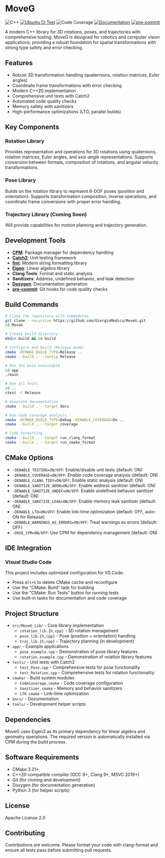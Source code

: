 # MoveG

![C++](https://img.shields.io/badge/C%2B%2B-20-blue)
[![Ubuntu CI Test](https://github.com/GiorgioMedico/MoveG/actions/workflows/ubuntu.yml/badge.svg)](https://github.com/GiorgioMedico/MoveG/actions/workflows/ubuntu.yml)
![Code Coverage](https://img.shields.io/badge/Code%20Coverage-95%25-success?style=flat)
[![Documentation](https://github.com/GiorgioMedico/MoveG/actions/workflows/documentation.yml/badge.svg)](https://github.com/GiorgioMedico/MoveG/actions/workflows/documentation.yml)
[![pre-commit](https://github.com/GiorgioMedico/MoveG/actions/workflows/pre-commit.yml/badge.svg)](https://github.com/GiorgioMedico/MoveG/actions/workflows/pre-commit.yml)

A modern C++ library for 3D rotations, poses, and trajectories with comprehensive tooling. MoveG is designed for robotics and computer vision applications, providing a robust foundation for spatial transformations with strong type safety and error checking.

## Features

- Robust 3D transformation handling (quaternions, rotation matrices, Euler angles)
- Coordinate frame transformations with error checking
- Modern C++20 implementation
- Comprehensive unit tests with Catch2
- Automated code quality checks
- Memory safety with sanitizers
- High-performance optimizations (LTO, parallel builds)

## Key Components

### Rotation Library
Provides representation and operations for 3D rotations using quaternions, rotation matrices, Euler angles, and axis-angle representations. Supports conversion between formats, composition of rotations, and angular velocity transformations.

### Pose Library
Builds on the rotation library to represent 6-DOF poses (position and orientation). Supports transformation composition, inverse operations, and coordinate frame conversions with proper error handling.

### Trajectory Library (Coming Soon)
Will provide capabilities for motion planning and trajectory generation.

## Development Tools

- **[CPM](https://github.com/cpm-cmake/CPM.cmake)**: Package manager for dependency handling
- **[Catch2](https://github.com/catchorg/Catch2)**: Unit testing framework
- **[fmt](https://github.com/fmtlib/fmt)**: Modern string formatting library
- **[Eigen](https://eigen.tuxfamily.org)**: Linear algebra library
- **Clang Tools**: Format and static analysis
- **Sanitizers**: Address, undefined behavior, and leak detection
- **[Doxygen](https://doxygen.nl/)**: Documentation generation
- **[pre-commit](https://pre-commit.com/)**: Git hooks for code quality checks

## Build Commands

```bash
# Clone the repository with submodules
git clone --recursive https://github.com/GiorgioMedico/MoveG.git
cd MoveG

# Create build directory
mkdir build && cd build

# Configure and build (Release mode)
cmake -DCMAKE_BUILD_TYPE=Release ..
cmake --build . --config Release

# Run the main executable
cd app
./main

# Run all tests
cd ..
ctest -C Release

# Generate documentation
cmake --build . --target docs

# Run code coverage analysis
cmake -DCMAKE_BUILD_TYPE=Debug -DENABLE_COVERAGE=On ..
cmake --build . --target coverage

# Code formatting
cmake --build . --target run_clang_format
cmake --build . --target run_cmake_format
```

## CMake Options

- `-DENABLE_TESTING=ON/OFF`: Enable/disable unit tests (default: ON)
- `-DENABLE_COVERAGE=ON/OFF`: Enable code coverage analysis (default: ON)
- `-DENABLE_CLANG_TIDY=ON/OFF`: Enable static analysis (default: ON)
- `-DENABLE_SANITIZE_ADDR=ON/OFF`: Enable address sanitizer (default: ON)
- `-DENABLE_SANITIZE_UNDEF=ON/OFF`: Enable undefined behavior sanitizer (default: ON)
- `-DENABLE_SANITIZE_LEAK=ON/OFF`: Enable memory leak sanitizer (default: ON)
- `-DENABLE_LTO=ON/OFF`: Enable link-time optimization (default: OFF, auto-ON for Release)
- `-DENABLE_WARNINGS_AS_ERRORS=ON/OFF`: Treat warnings as errors (default: OFF)
- `-DUSE_CPM=ON/OFF`: Use CPM for dependency management (default: ON)

## IDE Integration

### Visual Studio Code
This project includes optimized configuration for VS Code:
- Press `Alt+S` to delete CMake cache and reconfigure
- Use the "CMake: Build" task for building
- Use the "CMake: Run Tests" button for running tests
- Use built-in tasks for documentation and code coverage

## Project Structure

- `src/MoveG_Lib/` - Core library implementation
  - `rotation_lib.{h,cpp}` - 3D rotation management
  - `pose_lib.{h,cpp}` - Pose (position + orientation) handling
  - `traj_lib.{h,cpp}` - Trajectory planning (in development)
- `app/` - Example applications
  - `pose_example.cpp` - Demonstration of pose library features
  - `rotation_example.cpp` - Demonstration of rotation library features
- `tests/` - Unit tests with Catch2
  - `test_Pose.cpp` - Comprehensive tests for pose functionality
  - `test_Rotation.cpp` - Comprehensive tests for rotation functionality
- `cmake/` - Build system modules
  - `CodeCoverage.cmake` - Code coverage configuration
  - `Sanitizer.cmake` - Memory and behavior sanitizers
  - `LTO.cmake` - Link-time optimization
- `docs/` - Documentation
- `tools/` - Development helper scripts

## Dependencies

MoveG uses Eigen3 as its primary dependency for linear algebra and geometry operations. The required version is automatically installed via CPM during the build process.

## Software Requirements

- CMake 3.21+
- C++20 compatible compiler (GCC 9+, Clang 9+, MSVC 2019+)
- Git (for cloning and development)
- Doxygen (for documentation generation)
- Python 3 (for helper scripts)

## License

Apache License 2.0

## Contributing

Contributions are welcome. Please format your code with clang-format and ensure all tests pass before submitting pull requests.
